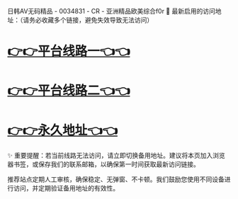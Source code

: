 日韩AV无码精品 - 0034831 - CR - 亚洲精品欧美综合f0r
🌟 最新启用的访问地址：（请务必收藏多个链接，避免失效导致无法访问）

# [👉👉平台线路一👈👈](https://za52.run)

# [👉👉平台线路二👈👈](https://za53.run)

# [👉👉永久地址👈👈](https://za51.run)

✨ 重要提醒：若当前线路无法访问，请立即切换备用地址。建议将本页加入浏览器书签，或保存我们的联系邮箱，以确保第一时间获取最新访问链接。

推荐站点定期人工审核，确保稳定、无弹窗、不卡顿。我们鼓励您使用不同设备进行访问，并定期验证备用地址的有效性。
